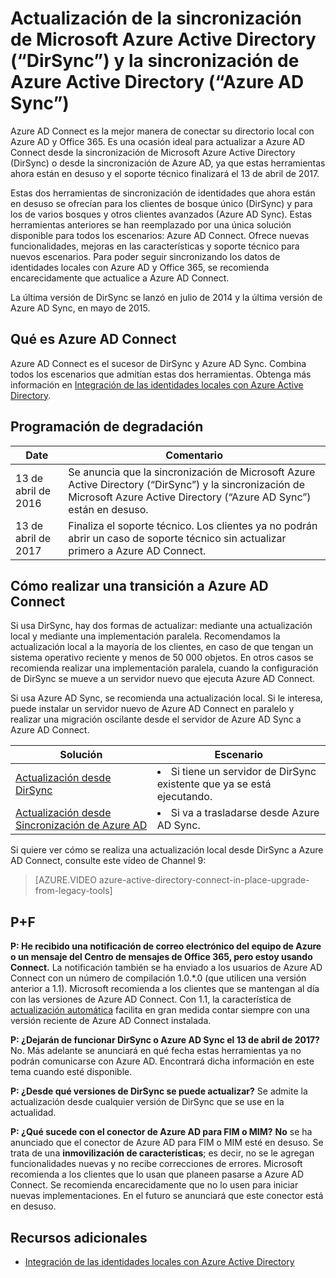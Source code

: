 <properties
	pageTitle="Actualizar desde DirSync y Azure AD Sync | Microsoft Azure"
	description="Describe cómo actualizar desde DirSync y Azure AD Sync a Azure AD Connect."
	services="active-directory"
	documentationCenter=""
	authors="andkjell"
	manager="stevenpo"
	editor=""/>

<tags
	ms.service="active-directory"
	ms.workload="identity"
	ms.tgt_pltfrm="na"
	ms.devlang="na"
	ms.topic="article"
	ms.date="05/19/2016"
	ms.author="andkjell"/>


# Actualización de la sincronización de Microsoft Azure Active Directory (“DirSync”) y la sincronización de Azure Active Directory (“Azure AD Sync”)
Azure AD Connect es la mejor manera de conectar su directorio local con Azure AD y Office 365. Es una ocasión ideal para actualizar a Azure AD Connect desde la sincronización de Microsoft Azure Active Directory (DirSync) o desde la sincronización de Azure AD, ya que estas herramientas ahora están en desuso y el soporte técnico finalizará el 13 de abril de 2017.

Estas dos herramientas de sincronización de identidades que ahora están en desuso se ofrecían para los clientes de bosque único (DirSync) y para los de varios bosques y otros clientes avanzados (Azure AD Sync). Estas herramientas anteriores se han reemplazado por una única solución disponible para todos los escenarios: Azure AD Connect. Ofrece nuevas funcionalidades, mejoras en las características y soporte técnico para nuevos escenarios. Para poder seguir sincronizando los datos de identidades locales con Azure AD y Office 365, se recomienda encarecidamente que actualice a Azure AD Connect.

La última versión de DirSync se lanzó en julio de 2014 y la última versión de Azure AD Sync, en mayo de 2015.

## Qué es Azure AD Connect
Azure AD Connect es el sucesor de DirSync y Azure AD Sync. Combina todos los escenarios que admitían estas dos herramientas. Obtenga más información en [Integración de las identidades locales con Azure Active Directory](active-directory-aadconnect.md).

## Programación de degradación

Date | Comentario
 --- | ---
13 de abril de 2016 | Se anuncia que la sincronización de Microsoft Azure Active Directory (“DirSync”) y la sincronización de Microsoft Azure Active Directory (“Azure AD Sync”) están en desuso.
13 de abril de 2017 | Finaliza el soporte técnico. Los clientes ya no podrán abrir un caso de soporte técnico sin actualizar primero a Azure AD Connect.

## Cómo realizar una transición a Azure AD Connect
Si usa DirSync, hay dos formas de actualizar: mediante una actualización local y mediante una implementación paralela. Recomendamos la actualización local a la mayoría de los clientes, en caso de que tengan un sistema operativo reciente y menos de 50 000 objetos. En otros casos se recomienda realizar una implementación paralela, cuando la configuración de DirSync se mueve a un servidor nuevo que ejecuta Azure AD Connect.

Si usa Azure AD Sync, se recomienda una actualización local. Si le interesa, puede instalar un servidor nuevo de Azure AD Connect en paralelo y realizar una migración oscilante desde el servidor de Azure AD Sync a Azure AD Connect.

Solución | Escenario
----- | -----
[Actualización desde DirSync](active-directory-aadconnect-dirsync-upgrade-get-started.md) | <li>Si tiene un servidor de DirSync existente que ya se está ejecutando.</li>
[Actualización desde Sincronización de Azure AD](active-directory-aadconnect-upgrade-previous-version.md)| <li>Si va a trasladarse desde Azure AD Sync.</li>

Si quiere ver cómo se realiza una actualización local desde DirSync a Azure AD Connect, consulte este vídeo de Channel 9:

> [AZURE.VIDEO azure-active-directory-connect-in-place-upgrade-from-legacy-tools]

## P+F
**P: He recibido una notificación de correo electrónico del equipo de Azure o un mensaje del Centro de mensajes de Office 365, pero estoy usando Connect.** La notificación también se ha enviado a los usuarios de Azure AD Connect con un número de compilación 1.0.*.0 (que utilicen una versión anterior a 1.1). Microsoft recomienda a los clientes que se mantengan al día con las versiones de Azure AD Connect. Con 1.1, la característica de [actualización automática](active-directory-aadconnect-feature-automatic-upgrade.md) facilita en gran medida contar siempre con una versión reciente de Azure AD Connect instalada.

**P: ¿Dejarán de funcionar DirSync o Azure AD Sync el 13 de abril de 2017?** No. Más adelante se anunciará en qué fecha estas herramientas ya no podrán comunicarse con Azure AD. Encontrará dicha información en este tema cuando esté disponible.

**P: ¿Desde qué versiones de DirSync se puede actualizar?** Se admite la actualización desde cualquier versión de DirSync que se use en la actualidad.

**P: ¿Qué sucede con el conector de Azure AD para FIM o MIM?** **No** se ha anunciado que el conector de Azure AD para FIM o MIM esté en desuso. Se trata de una **inmovilización de características**; es decir, no se le agregan funcionalidades nuevas y no recibe correcciones de errores. Microsoft recomienda a los clientes que lo usan que planeen pasarse a Azure AD Connect. Se recomienda encarecidamente que no lo usen para iniciar nuevas implementaciones. En el futuro se anunciará que este conector está en desuso.

## Recursos adicionales

* [Integración de las identidades locales con Azure Active Directory](active-directory-aadconnect.md)

<!---HONumber=AcomDC_0525_2016-->